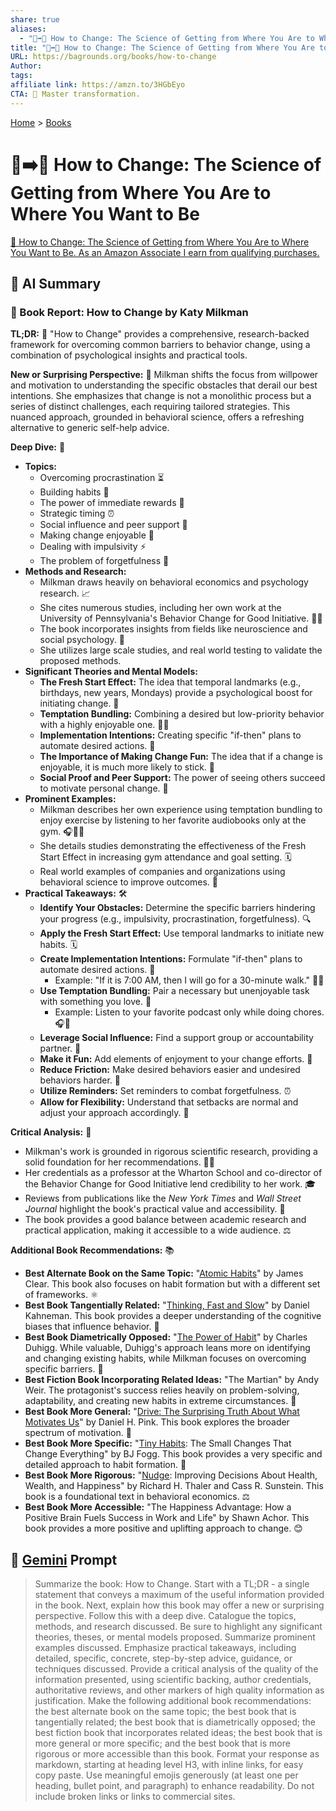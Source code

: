 ```yaml
---
share: true
aliases:
  - "🐛➡️🦋 How to Change: The Science of Getting from Where You Are to Where You Want to Be"
title: "🐛➡️🦋 How to Change: The Science of Getting from Where You Are to Where You Want to Be"
URL: https://bagrounds.org/books/how-to-change
Author: 
tags: 
affiliate link: https://amzn.to/3HGbEyo
CTA: 💪 Master transformation.
---
```

[Home](../index.md) > [Books](./index.md)  
# 🐛➡️🦋 How to Change: The Science of Getting from Where You Are to Where You Want to Be  
[🛒 How to Change: The Science of Getting from Where You Are to Where You Want to Be. As an Amazon Associate I earn from qualifying purchases.](https://amzn.to/3HGbEyo)  
  
## 🤖 AI Summary  
### 📖 Book Report: How to Change by Katy Milkman  
**TL;DR:** 🚀 "How to Change" provides a comprehensive, research-backed framework for overcoming common barriers to behavior change, using a combination of psychological insights and practical tools.  
  
**New or Surprising Perspective:** 🤔 Milkman shifts the focus from willpower and motivation to understanding the specific obstacles that derail our best intentions. She emphasizes that change is not a monolithic process but a series of distinct challenges, each requiring tailored strategies. This nuanced approach, grounded in behavioral science, offers a refreshing alternative to generic self-help advice.  
  
**Deep Dive:** 🔬  
* **Topics:**  
    * Overcoming procrastination ⏳  
    * Building habits 🧱  
    * The power of immediate rewards 🎁  
    * Strategic timing ⏰  
    * Social influence and peer support 🤝  
    * Making change enjoyable 🥳  
    * Dealing with impulsivity ⚡  
    * The problem of forgetfulness 🧠  
* **Methods and Research:**  
    * Milkman draws heavily on behavioral economics and psychology research. 📈  
    * She cites numerous studies, including her own work at the University of Pennsylvania's Behavior Change for Good Initiative. 🧑‍🔬  
    * The book incorporates insights from fields like neuroscience and social psychology. 🧠  
    * She utilizes large scale studies, and real world testing to validate the proposed methods.  
* **Significant Theories and Mental Models:**  
    * **The Fresh Start Effect:** The idea that temporal landmarks (e.g., birthdays, new years, Mondays) provide a psychological boost for initiating change. 🌅  
    * **Temptation Bundling:** Combining a desired but low-priority behavior with a highly enjoyable one. 🤝🎁  
    * **Implementation Intentions:** Creating specific "if-then" plans to automate desired actions. 📝  
    * **The Importance of Making Change Fun:** The idea that if a change is enjoyable, it is much more likely to stick. 🥳  
    * **Social Proof and Peer Support:** The power of seeing others succeed to motivate personal change. 👥  
* **Prominent Examples:**  
    * Milkman describes her own experience using temptation bundling to enjoy exercise by listening to her favorite audiobooks only at the gym. 🎧🏋️‍♀️  
    * She details studies demonstrating the effectiveness of the Fresh Start Effect in increasing gym attendance and goal setting. 🗓️  
    * Real world examples of companies and organizations using behavioral science to improve outcomes. 🏢  
* **Practical Takeaways:** 🛠️  
    * **Identify Your Obstacles:** Determine the specific barriers hindering your progress (e.g., impulsivity, procrastination, forgetfulness). 🔍  
    * **Apply the Fresh Start Effect:** Use temporal landmarks to initiate new habits. 🗓️  
    * **Create Implementation Intentions:** Formulate "if-then" plans to automate desired actions. 📝  
        * Example: "If it is 7:00 AM, then I will go for a 30-minute walk." 🚶‍♀️  
    * **Use Temptation Bundling:** Pair a necessary but unenjoyable task with something you love. 🎁  
        * Example: Listen to your favorite podcast only while doing chores. 🎧🧹  
    * **Leverage Social Influence:** Find a support group or accountability partner. 🤝  
    * **Make it Fun:** Add elements of enjoyment to your change efforts. 🥳  
    * **Reduce Friction:** Make desired behaviors easier and undesired behaviors harder. 🚧  
    * **Utilize Reminders:** Set reminders to combat forgetfulness. ⏰  
    * **Allow for Flexibility:** Understand that setbacks are normal and adjust your approach accordingly. 🔄  
  
**Critical Analysis:** 🧐  
* Milkman's work is grounded in rigorous scientific research, providing a solid foundation for her recommendations. 🧑‍🔬  
* Her credentials as a professor at the Wharton School and co-director of the Behavior Change for Good Initiative lend credibility to her work. 🎓  
* Reviews from publications like the *New York Times* and *Wall Street Journal* highlight the book's practical value and accessibility. 📰  
* The book provides a good balance between academic research and practical application, making it accessible to a wide audience. ⚖️  
  
**Additional Book Recommendations:** 📚  
* **Best Alternate Book on the Same Topic:** "[Atomic Habits](./atomic-habits.md)" by James Clear. This book also focuses on habit formation but with a different set of frameworks. ⚛️  
* **Best Book Tangentially Related:** "[Thinking, Fast and Slow](./thinking-fast-and-slow.md)" by Daniel Kahneman. This book provides a deeper understanding of the cognitive biases that influence behavior. 🧠  
* **Best Book Diametrically Opposed:** "[The Power of Habit](./the-power-of-habit.md)" by Charles Duhigg. While valuable, Duhigg's approach leans more on identifying and changing existing habits, while Milkman focuses on overcoming specific barriers. 🔄  
* **Best Fiction Book Incorporating Related Ideas:** "The Martian" by Andy Weir. The protagonist's success relies heavily on problem-solving, adaptability, and creating new habits in extreme circumstances. 🚀  
* **Best Book More General:** "[Drive: The Surprising Truth About What Motivates Us](./drive-the-surprising-truth-about-what-motivates-us.md)" by Daniel H. Pink. This book explores the broader spectrum of motivation. 🚗  
* **Best Book More Specific:** "[Tiny Habits](./tiny-habits.md): The Small Changes That Change Everything" by BJ Fogg. This book provides a very specific and detailed approach to habit formation. 🤏  
* **Best Book More Rigorous:** "[Nudge](./nudge.md): Improving Decisions About Health, Wealth, and Happiness" by Richard H. Thaler and Cass R. Sunstein. This book is a foundational text in behavioral economics. ⚖️  
* **Best Book More Accessible:** "The Happiness Advantage: How a Positive Brain Fuels Success in Work and Life" by Shawn Achor. This book provides a more positive and uplifting approach to change. 😊  
  
## 💬 [Gemini](https://gemini.google.com) Prompt  
> Summarize the book: How to Change. Start with a TL;DR - a single statement that conveys a maximum of the useful information provided in the book. Next, explain how this book may offer a new or surprising perspective. Follow this with a deep dive. Catalogue the topics, methods, and research discussed. Be sure to highlight any significant theories, theses, or mental models proposed. Summarize prominent examples discussed. Emphasize practical takeaways, including detailed, specific, concrete, step-by-step advice, guidance, or techniques discussed. Provide a critical analysis of the quality of the information presented, using scientific backing, author credentials, authoritative reviews, and other markers of high quality information as justification. Make the following additional book recommendations: the best alternate book on the same topic; the best book that is tangentially related; the best book that is diametrically opposed; the best fiction book that incorporates related ideas; the best book that is more general or more specific; and the best book that is more rigorous or more accessible than this book. Format your response as markdown, starting at heading level H3, with inline links, for easy copy paste. Use meaningful emojis generously (at least one per heading, bullet point, and paragraph) to enhance readability. Do not include broken links or links to commercial sites.